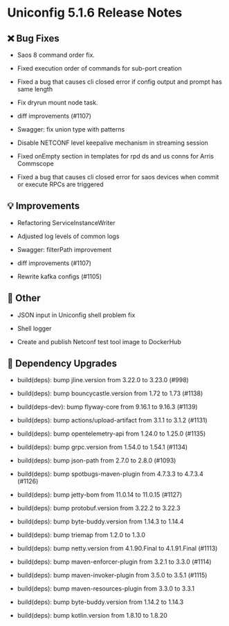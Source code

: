 # Uniconfig 5.1.6 Release Notes 
 
## :x: Bug Fixes 
 
 - Saos 8 command order fix.
 
 - Fixed execution order of commands for sub-port creation
 
 - Fixed a bug that causes cli closed error if config output and prompt has same length
 
 - Fix dryrun mount node task.
 
 - diff improvements (#1107)
 
 - Swagger: fix union type with patterns
 
 - Disable NETCONF level keepalive mechanism in streaming session
 
 - Fixed onEmpty section in templates for rpd ds and us conns for Arris Commscope
 
 - Fixed a bug that causes cli closed error for saos devices when commit or execute RPCs are triggered
 
## :bulb: Improvements 
 
 - Refactoring ServiceInstanceWriter
 
 - Adjusted log levels of common logs
 
 - Swagger: filterPath improvement
 
 - diff improvements (#1107)
 
 - Rewrite kafka configs (#1105)
 
## :wrench: Other 
 
 - JSON input in Uniconfig shell problem fix
 
 - Shell logger
 
 - Create and publish Netconf test tool image to DockerHub
 
## :hammer: Dependency Upgrades 
 
 - build(deps): bump jline.version from 3.22.0 to 3.23.0 (#998)
 
 - build(deps): bump bouncycastle.version from 1.72 to 1.73 (#1138)
 
 - build(deps-dev): bump flyway-core from 9.16.1 to 9.16.3 (#1139)
 
 - build(deps): bump actions/upload-artifact from 3.1.1 to 3.1.2 (#1131)
 
 - build(deps): bump opentelemetry-api from 1.24.0 to 1.25.0 (#1135)
 
 - build(deps): bump grpc.version from 1.54.0 to 1.54.1 (#1134)
 
 - build(deps): bump json-path from 2.7.0 to 2.8.0 (#1093)
 
 - build(deps): bump spotbugs-maven-plugin from 4.7.3.3 to 4.7.3.4 (#1126)
 
 - build(deps): bump jetty-bom from 11.0.14 to 11.0.15 (#1127)
 
 - build(deps): bump protobuf.version from 3.22.2 to 3.22.3
 
 - build(deps): bump byte-buddy.version from 1.14.3 to 1.14.4
 
 - build(deps): bump triemap from 1.2.0 to 1.3.0
 
 - build(deps): bump netty.version from 4.1.90.Final to 4.1.91.Final (#1113)
 
 - build(deps): bump maven-enforcer-plugin from 3.2.1 to 3.3.0 (#1114)
 
 - build(deps): bump maven-invoker-plugin from 3.5.0 to 3.5.1 (#1115)
 
 - build(deps): bump maven-resources-plugin from 3.3.0 to 3.3.1
 
 - build(deps): bump byte-buddy.version from 1.14.2 to 1.14.3
 
 - build(deps): bump kotlin.version from 1.8.10 to 1.8.20
 

